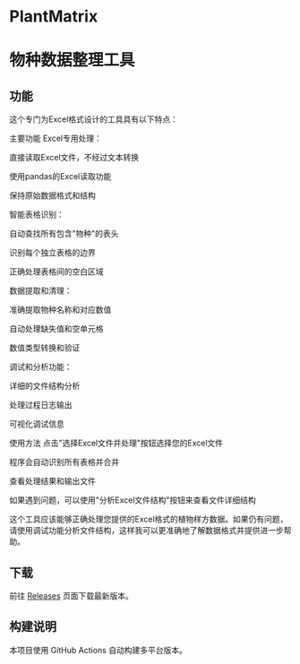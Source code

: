 # PlantMatrix
# 物种数据整理工具

## 功能
这个专门为Excel格式设计的工具具有以下特点：

主要功能
Excel专用处理：

直接读取Excel文件，不经过文本转换

使用pandas的Excel读取功能

保持原始数据格式和结构

智能表格识别：

自动查找所有包含"物种"的表头

识别每个独立表格的边界

正确处理表格间的空白区域

数据提取和清理：

准确提取物种名称和对应数值

自动处理缺失值和空单元格

数值类型转换和验证

调试和分析功能：

详细的文件结构分析

处理过程日志输出

可视化调试信息

使用方法
点击"选择Excel文件并处理"按钮选择您的Excel文件

程序会自动识别所有表格并合并

查看处理结果和输出文件

如果遇到问题，可以使用"分析Excel文件结构"按钮来查看文件详细结构

这个工具应该能够正确处理您提供的Excel格式的植物样方数据。如果仍有问题，请使用调试功能分析文件结构，这样我可以更准确地了解数据格式并提供进一步帮助。

## 下载
前往 [Releases](https://github.com/你的用户名/你的仓库/releases) 页面下载最新版本。

## 构建说明
本项目使用 GitHub Actions 自动构建多平台版本。
